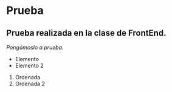 # Prueba
## Prueba realizada en la clase de FrontEnd. 

*Pongámoslo a prueba.*

- Elemento
- Elemento 2

1. Ordenada
2. Ordenada 2
